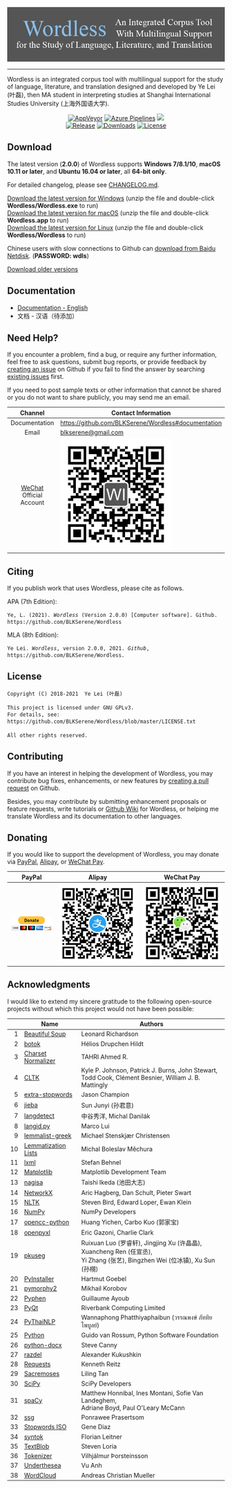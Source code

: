 <!--
# Wordless: README
#
# Copyright (C) 2018-2021  Ye Lei (叶磊)
#
# This source file is licensed under GNU GPLv3.
# For details, see: https://github.com/BLKSerene/Wordless/blob/master/LICENSE.txt
#
# All other rights reserved.
-->

<div align="center"><img src="/doc/wl_logo.png" alt="logo"></div>

---
Wordless is an integrated corpus tool with multilingual support for the study of language, literature, and translation designed and developed by Ye Lei (叶磊), then MA student in interpreting studies at Shanghai International Studies University (上海外国语大学).

<div align="center">
    <a href="https://ci.appveyor.com/project/BLKSerene/wordless">
        <img src="https://img.shields.io/appveyor/ci/BLKSerene/Wordless?label=AppVeyor&logo=appveyor" alt="AppVeyor"></a>
    <a href="https://dev.azure.com/blkserene/BLKSerene%20-%20Github/_build/latest?definitionId=1&branchName=master">
        <img src="https://dev.azure.com/blkserene/BLKSerene%20-%20Github/_apis/build/status/BLKSerene.Wordless?branchName=master" alt="Azure Pipelines"></a>
    <a href="https://github.com/BLKSerene/Wordless/actions?query=workflow%3ATests" alt="Github Actions"><img src="https://github.com/BLKSerene/Wordless/workflows/Tests/badge.svg"></a>
</div>

<div align="center">
    <a href="https://github.com/BLKSerene/Wordless/releases">
        <img src="https://img.shields.io/github/v/release/BLKSerene/Wordless?include_prereleases&label=Release&sort=semver" alt="Release"></a>
    <a href="https://github.com/BLKSerene/Wordless#download">
        <img src="https://img.shields.io/github/downloads/BLKSerene/Wordless/total?label=Downloads" alt="Downloads"></a>
    <a href="https://github.com/BLKSerene/Wordless/blob/master/LICENSE.txt">
        <img src="https://img.shields.io/github/license/BLKSerene/Wordless?label=License" alt="License"></a>
</div>

## Download
The latest version (**2.0.0**) of Wordless supports **Windows 7/8.1/10**, **macOS 10.11 or later**, and **Ubuntu 16.04 or later**, all **64-bit only**.

For detailed changelog, please see [CHANGELOG.md](https://github.com/BLKSerene/Wordless/blob/master/src/CHANGELOG.md).

[Download the latest version for Windows](https://github.com/BLKSerene/Wordless/releases/download/2.0.0/wordless_2.0.0_windows.zip) (unzip the file and double-click **Wordless/Wordless.exe** to run)<br>
[Download the latest version  for macOS](https://github.com/BLKSerene/Wordless/releases/download/2.0.0/wordless_2.0.0_macos.zip) (unzip the file and double-click **Wordless.app** to run)<br>
[Download the latest version  for Linux](https://github.com/BLKSerene/Wordless/releases/download/2.0.0/wordless_2.0.0_linux.tar.gz) (unzip the file and double-click **Wordless/Wordless** to run)

Chinese users with slow connections to Github can [download from Baidu Netdisk](https://pan.baidu.com/s/1--ZzABrDQBZlZagWlVQMbg#list/path=%2FWordless%2FWordless%202.0.0). (**PASSWORD: wdls**)

[Download older versions](https://github.com/BLKSerene/Wordless/releases)

<span id="doc"></span>
## Documentation
- [Documentation - English](https://github.com/BLKSerene/Wordless/blob/master/doc/doc_eng.md)
- 文档 - 汉语（待添加）

## Need Help?
If you encounter a problem, find a bug, or require any further information, feel free to ask questions, submit bug reports, or provide feedback by [creating an issue](https://github.com/BLKSerene/Wordless/issues/new) on Github if you fail to find the answer by searching [existing issues](https://github.com/BLKSerene/Wordless/issues) first.

If you need to post sample texts or other information that cannot be shared or you do not want to share publicly, you may send me an email.

Channel      |Contact Information
:-----------:|-------------------
Documentation|https://github.com/BLKSerene/Wordless#documentation
Email        |blkserene@gmail.com
[WeChat](https://www.wechat.com/en/) Official Account|![WeChat Official Account](/src/imgs/wechat_official_account.jpg)

## Citing
If you publish work that uses Wordless, please cite as follows.

APA (7th Edition):

<pre><code>Ye, L. (2021). <i>Wordless</i> (Version 2.0.0) [Computer software]. Github. https://github.com/BLKSerene/Wordless</code></pre>

MLA (8th Edition):

<pre><code>Ye Lei. <i>Wordless</i>, version 2.0.0, 2021. <i>Github</i>, https://github.com/BLKSerene/Wordless.</code></pre>

## License
    Copyright (C) 2018-2021  Ye Lei (叶磊)

    This project is licensed under GNU GPLv3.
    For details, see: https://github.com/BLKSerene/Wordless/blob/master/LICENSE.txt

    All other rights reserved.

## Contributing
If you have an interest in helping the development of Wordless, you may contribute bug fixes, enhancements, or new features by [creating a pull request](https://github.com/BLKSerene/Wordless/pulls) on Github.

Besides, you may contribute by submitting enhancement proposals or feature requests, write tutorials or [Github Wiki](https://github.com/BLKSerene/Wordless/wiki) for Wordless, or helping me translate Wordless and its documentation to other languages.

## Donating
If you would like to support the development of Wordless, you may donate via [PayPal](https://www.paypal.com/), [Alipay](https://global.alipay.com/), or [WeChat Pay](https://pay.weixin.qq.com/index.php/public/wechatpay_en).

PayPal|Alipay|WeChat Pay
------|------|----------
[![PayPal](/src/imgs/donating_paypal.gif)](https://www.paypal.com/cgi-bin/webscr?cmd=_s-xclick&hosted_button_id=V2V54NYE2YD32)|![Alipay](/src/imgs/donating_alipay.png)|![WeChat Pay](/src/imgs/donating_wechat_pay.png)

## Acknowledgments
I would like to extend my sincere gratitude to the following open-source projects without which this project would not have been possible:

&nbsp;|Name|Authors
-----:|----|---------
1 |[Beautiful Soup](https://www.crummy.com/software/BeautifulSoup/)      |Leonard Richardson
2 |[botok](https://github.com/Esukhia/botok)                             |Hélios Drupchen Hildt
3 |[Charset Normalizer](https://github.com/Ousret/charset_normalizer)    |TAHRI Ahmed R.
4 |[CLTK](https://github.com/cltk/cltk)                                  |Kyle P. Johnson, Patrick J. Burns, John Stewart,<br>Todd Cook, Clément Besnier, William J. B. Mattingly
5 |[extra-stopwords](https://github.com/Xangis/extra-stopwords)          |Jason Champion
6 |[jieba](https://github.com/fxsjy/jieba)                               |Sun Junyi (孙君意)
7 |[langdetect](https://github.com/Mimino666/langdetect)                 |中谷秀洋, Michal Danilák
8 |[langid.py](https://github.com/saffsd/langid.py)                      |Marco Lui
9 |[lemmalist-greek](https://github.com/stenskjaer/lemmalist-greek)      |Michael Stenskjær Christensen
10|[Lemmatization Lists](https://github.com/michmech/lemmatization-lists)|Michal Boleslav Měchura
11|[lxml](https://lxml.de/)                                              |Stefan Behnel
12|[Matplotlib](https://matplotlib.org/)                                 |Matplotlib Development Team
13|[nagisa](https://github.com/taishi-i/nagisa)                          |Taishi Ikeda (池田大志)
14|[NetworkX](https://networkx.org/)                                     |Aric Hagberg, Dan Schult, Pieter Swart
15|[NLTK](http://www.nltk.org/)                                          |Steven Bird, Edward Loper, Ewan Klein
16|[NumPy](https://www.numpy.org/)                                       |NumPy Developers
17|[opencc-python](https://github.com/yichen0831/opencc-python)          |Huang Yichen, Carbo Kuo (郭家宝)
18|[openpyxl](https://foss.heptapod.net/openpyxl/openpyxl)               |Eric Gazoni, Charlie Clark
19|[pkuseg](https://github.com/lancopku/pkuseg-python)                   |Ruixuan Luo (罗睿轩), Jingjing Xu (许晶晶), Xuancheng Ren (任宣丞),<br>Yi Zhang (张艺), Bingzhen Wei (位冰镇), Xu Sun (孙栩)
20|[PyInstaller](http://www.pyinstaller.org/)                            |Hartmut Goebel
21|[pymorphy2](https://github.com/kmike/pymorphy2)                       |Mikhail Korobov
22|[Pyphen](https://pyphen.org/)                                         |Guillaume Ayoub
23|[PyQt](https://riverbankcomputing.com/software/pyqt/)                 |Riverbank Computing Limited
24|[PyThaiNLP](https://github.com/PyThaiNLP/pythainlp)                   |Wannaphong Phatthiyaphaibun (วรรณพงษ์ ภัททิยไพบูลย์)
25|[Python](https://www.python.org/)                                     |Guido van Rossum, Python Software Foundation
26|[python-docx](https://github.com/python-openxml/python-docx)          |Steve Canny
27|[razdel](https://github.com/natasha/razdel)                           |Alexander Kukushkin
28|[Requests](https://github.com/psf/requests)                           |Kenneth Reitz
29|[Sacremoses](https://github.com/alvations/sacremoses)                 |Liling Tan
30|[SciPy](https://scipy.org/scipylib/)                                  |SciPy Developers
31|[spaCy](https://spacy.io/)                                            |Matthew Honnibal, Ines Montani, Sofie Van Landeghem,<br>Adriane Boyd, Paul O'Leary McCann
32|[ssg](https://github.com/ponrawee/ssg)                                |Ponrawee Prasertsom
33|[Stopwords ISO](https://github.com/stopwords-iso/stopwords-iso)       |Gene Diaz
34|[syntok](https://github.com/fnl/syntok)                               |Florian Leitner
35|[TextBlob](https://github.com/sloria/TextBlob)                        |Steven Loria
36|[Tokenizer](https://github.com/mideind/Tokenizer)                     |Vilhjálmur Þorsteinsson
37|[Underthesea](https://github.com/undertheseanlp/underthesea)          |Vu Anh
38|[WordCloud](https://github.com/amueller/word_cloud)                   |Andreas Christian Mueller
